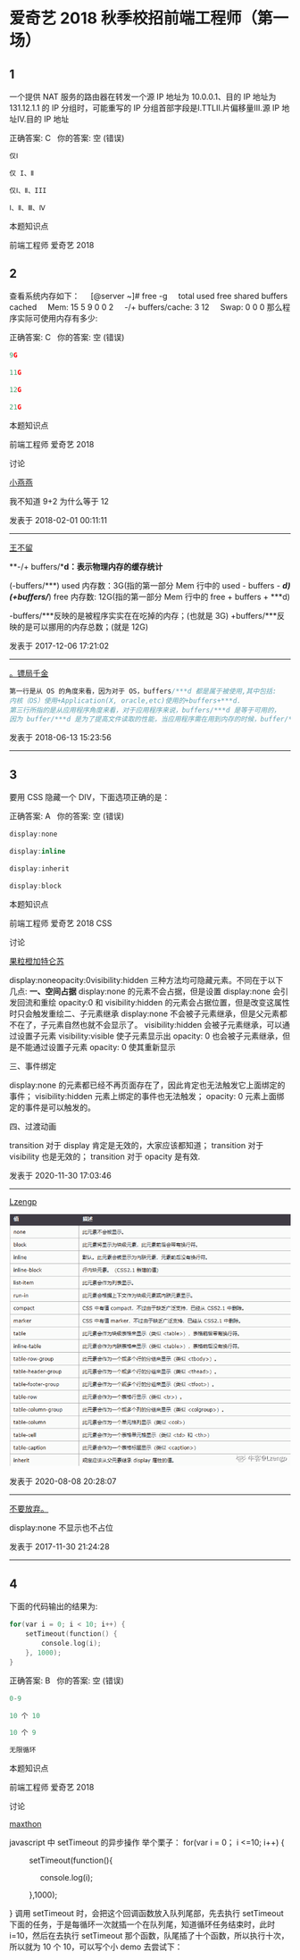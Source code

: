 # 爱奇艺 2018 秋季校招前端工程师（第一场）

## 1

一个提供 NAT 服务的路由器在转发一个源 IP 地址为 10.0.0.1、目的 IP 地址为 131.12.1.1 的 IP 分组时，可能重写的 IP 分组首部字段是Ⅰ.TTLⅡ.片偏移量Ⅲ.源 IP 地址Ⅳ.目的 IP 地址

正确答案: C   你的答案: 空 (错误)

```cpp
仅Ⅰ
```

```cpp
仅 I、Ⅱ
```

```cpp
仅Ⅰ、Ⅱ、III
```

```cpp
Ⅰ、Ⅱ、Ⅲ、Ⅳ
```

本题知识点

前端工程师 爱奇艺 2018

## 2

查看系统内存如下：
    [@server ~]# free -g
    total used free shared buffers cached
    Mem: 15 5 9 0 0 2
    -/+ buffers/cache: 3 12
    Swap: 0 0 0
那么程序实际可使用内存有多少:

正确答案: C   你的答案: 空 (错误)

```cpp
9G
```

```cpp
11G
```

```cpp
12G
```

```cpp
21G
```

本题知识点

前端工程师 爱奇艺 2018

讨论

[小燕燕](https://www.nowcoder.com/profile/337290)

我不知道 9+2 为什么等于 12

发表于 2018-02-01 00:11:11

* * *

[王不留](https://www.nowcoder.com/profile/4783620)

**-/+ buffers/***d：表示物理内存的缓存统计**

(-buffers/***) used 内存数：3G(指的第一部分 Mem 行中的 used - buffers - ***d)
(+buffers/***) free 内存数: 12G(指的第一部分 Mem 行中的 free + buffers + ***d)

-buffers/***反映的是被程序实实在在吃掉的内存；(也就是 3G)
+buffers/***反映的是可以挪用的内存总数；(就是 12G)

发表于 2017-12-06 17:21:02

* * *

[。镖局千金](https://www.nowcoder.com/profile/5055649)

```cpp
第一行是从 OS 的角度来看，因为对于 OS，buffers/***d 都是属于被使用,其中包括:
内核（OS）使用+Application(X, oracle,etc)使用的+buffers+***d.
第三行所指的是从应用程序角度来看，对于应用程序来说，buffers/***d 是等于可用的，
因为 buffer/***d 是为了提高文件读取的性能，当应用程序需在用到内存的时候，buffer/***d 会很快地被回收。
```

发表于 2018-06-13 15:23:56

* * *

## 3

要用 CSS 隐藏一个 DIV，下面选项正确的是：

正确答案: A   你的答案: 空 (错误)

```cpp
display:none
```

```cpp
display:inline
```

```cpp
display:inherit
```

```cpp
display:block
```

本题知识点

前端工程师 爱奇艺 2018 CSS

讨论

[果粒橙加特仑苏](https://www.nowcoder.com/profile/525724499)

display:noneopacity:0visibility:hidden
三种方法均可隐藏元素。不同在于以下几点: **一、**空间占据**** display:none 的元素不会占据，但是设置 display:none 会引发回流和重绘 opacity:0 和 visibility:hidden 的元素会占据位置，但是改变这属性时只会触发重绘二、子元素继承 display:none 不会被子元素继承，但是父元素都不在了，子元素自然也就不会显示了。
visibility:hidden 会被子元素继承，可以通过设置子元素 visibility:visible 使子元素显示出
opacity: 0 也会被子元素继承，但是不能通过设置子元素 opacity: 0 使其重新显示

三、事件绑定

display:none 的元素都已经不再页面存在了，因此肯定也无法触发它上面绑定的事件；
visibility:hidden 元素上绑定的事件也无法触发；
opacity: 0 元素上面绑定的事件是可以触发的。

四、过渡动画

transition 对于 display 肯定是无效的，大家应该都知道；
transition 对于 visibility 也是无效的；
transition 对于 opacity 是有效.

发表于 2020-11-30 17:03:46

* * *

[Lzengp](https://www.nowcoder.com/profile/411725556)

![](img/88a2515198967403b7ffd5459c6d5af4.png)

发表于 2020-08-08 20:28:07

* * *

[不要放弃。](https://www.nowcoder.com/profile/5019985)

display:none 不显示也不占位

发表于 2017-11-30 21:24:28

* * *

## 4

下面的代码输出的结果为:

```cpp
for(var i = 0; i < 10; i++) {
    setTimeout(function() {
        console.log(i);
    }, 1000);
}
```

正确答案: B   你的答案: 空 (错误)

```cpp
0-9
```

```cpp
10 个 10
```

```cpp
10 个 9
```

```cpp
无限循环
```

本题知识点

前端工程师 爱奇艺 2018

讨论

[maxthon](https://www.nowcoder.com/profile/9462680)

javascript 中 setTimeout 的异步操作
举个栗子：
for(var i = 0； i <=10; i++) {

         setTimeout(function(){

              console.log(i);

         },1000);

}
调用 setTimeout 时，会把这个回调函数放入队列尾部，先去执行 setTimeout 下面的任务，于是每循环一次就插一个在队列尾，知道循环任务结束时，此时 i=10，然后在去执行 setTimeout 那个函数，队尾插了十个函数，所以执行十次，所以就为 10 个 10，可以写个小 demo 去尝试下：
<script>
      for(var i = 0; i <10; i++) {

         setTimeout(function(){
              console.log(i);
         },100);
         console.log(i);//为了看的清楚此处写一个任务；
   }
结果为：![](img/e210c673b7d7592ea418753cbc39b52a.png) 

发表于 2017-12-05 16:53:10

* * *

[青絲](https://www.nowcoder.com/profile/2491874)

JavaScript 中 setTimeout 的异步

发表于 2017-11-29 19:57:11

* * *

## 5

下面代码输出的结果为?

```cpp
var a = 1;
function f(){
    var a = 2;
    var e = eval;
    e('console.log(a)');
}
f();
```

正确答案: C   你的答案: 空 (错误)

```cpp
无输出结果
```

```cpp
2
```

```cpp
1
```

```cpp
编译报错
```

本题知识点

前端工程师 爱奇艺 2018

讨论

[Month 丶](https://www.nowcoder.com/profile/7400867)

![](img/4a38c4784f256a1aa89d9ae21378ec6e.png)如果你间接的使用 eval(), 如通过一个引用来调用它而不是直接的调用 eval。 从[ECMAScript 5](http://www.ecma-international.org/ecma-262/5.1/#sec-10.4.2)起它工作在全局作用域而不是局部作用域中；这就意味着，例如，下面的代码的作用声明创建一个全局函数，并且 geval 中的这些代码在执行期间不能在被调用的作用域中访问局部变量。[`developer.mozilla.org/zh-CN/docs/Web/JavaScript/Reference/Global_Objects/eval`](https://developer.mozilla.org/zh-CN/docs/Web/JavaScript/Reference/Global_Objects/eval) 

编辑于 2017-11-28 20:09:51

* * *

[王不留](https://www.nowcoder.com/profile/4783620)

如果你间接的使用 eval(), 如通过一个引用来调用它而不是直接的调用 eval。 从 ECMAScript 5 起它工作在全局作用域而不是局部作用域中 如果你把 eval 赋值给 e，相当于把 window.eval 赋值给 e，这时 e 是全局作用域上的，执行的时候回去寻找全局域上的 a，所以是 1，如果你不复制，直接使用 eval('console.log(a)'),它默认是在本地函数作用域进行，所以是 2

发表于 2017-12-06 17:24:38

* * *

[33445](https://www.nowcoder.com/profile/6636329)

var a = 1;
function f(){
    var a = 2;
   eval( console.log(a));
}
f();//2 直接调用 evalvar a = 1;functionf(){    vara = 2;    var e = eval;    e('console.log(a)');}f(); //1  间接调用 eval

发表于 2018-08-16 10:45:16

* * *

## 6

对于字符串"ABCDADA"的二进制哈夫曼编码有多少位?

正确答案: C   你的答案: 空 (错误)

```cpp
11
```

```cpp
12
```

```cpp
13
```

```cpp
14
```

本题知识点

前端工程师 爱奇艺 2018

讨论

[月光下的小风铃](https://www.nowcoder.com/profile/588322)

![](img/cbf1943a2724a87632e685e6a4df91dc.png)

发表于 2017-12-26 22:22:49

* * *

[牛客杰伦](https://www.nowcoder.com/profile/7698276)

![](img/fda9566908e932d50f4789ca958cd6c2.png)

发表于 2017-11-28 21:10:26

* * *

[TypeScript](https://www.nowcoder.com/profile/186989207)

大家可以参考一下这篇文章
[`www.cnblogs.com/luankun0214/p/4423648.html?utm_source=tuicool&utm_medium=referral`](https://www.cnblogs.com/luankun0214/p/4423648.html?utm_source=tuicool&utm_medium=referral)字符出现的频率即是对应的权重值, 并从根节点到叶节点 画出长度最短二叉树就是结果了

发表于 2018-09-13 12:31:24

* * *

## 7

下面关于选择排序说法正确的是()

正确答案: D   你的答案: 空 (错误)

```cpp
每扫描一遍数组，需要多次交换
```

```cpp
选择排序是稳定的排序方法,因为时间复杂度是固定的 O（n²）
```

```cpp
选择排序排序速度一般要比冒泡排序快
```

```cpp
空间复杂度为 O（1）
```

本题知识点

前端工程师 爱奇艺 2018

讨论

[蔚宸-xh](https://www.nowcoder.com/profile/5601962)

选择排序的空间复杂度，最优的情况下（已经有顺序）复杂度为：O(0) ；最差的情况下（全部元素都要重新排序）复杂度为：O(n );；平均的时间复杂度：O(1)

发表于 2018-02-27 16:54:27

* * *

[尘 158](https://www.nowcoder.com/profile/6836422)

答案有问题，正确答案 B

发表于 2017-12-10 00:24:46

* * *

## 8

在 UML 建模中，下列哪个 UML 的图一般用于描述软件系统的需求()

正确答案: C   你的答案: 空 (错误)

```cpp
状态图
```

```cpp
协作图
```

```cpp
用例图
```

```cpp
顺序图
```

本题知识点

前端工程师 爱奇艺 2018

讨论

[](https://www.nowcoder.com/profile/5476356)

用例图，展现了一组用例、参与者（actor）以及它们之间的关系。用例图从用户角度描述系统的静态使用情况，用于建立需求模型。

发表于 2018-04-18 09:08:34

* * *

## 9

在原生 JS 中，获取一个 DOM 节点的父节点，下面那个方法是正确的?

正确答案: B   你的答案: 空 (错误)

```cpp
element.parent
```

```cpp
element.parentNode
```

```cpp
element.parentNode()
```

```cpp
element.parent()
```

本题知识点

前端工程师 爱奇艺 2018

讨论

[Spongebobccccc](https://www.nowcoder.com/profile/559304908)

element.parentNode 属于 Node 父子节点的属性，不是方法详情参考：[`www.jianshu.com/p/f14bbfff257c`](https://www.jianshu.com/p/f14bbfff257c)

发表于 2019-04-25 16:40:47

* * *

## 10

下列标签中哪个表示一个文本区域？（）

正确答案: A   你的答案: 空 (错误)

```cpp
<textarea></textarea>
```

```cpp
<input type=”textarea”/>
```

```cpp
<input name=”textarea” type=”text”/>
```

```cpp
<textarea type=”textarea”></textarea>
```

本题知识点

前端工程师 爱奇艺 2018 HTML

讨论

[牛客 178799987 号](https://www.nowcoder.com/profile/178799987)

让我看看有多少因为 element input 组件选了 b 的

发表于 2021-03-16 19:39:40

* * *

[攻城尸吖](https://www.nowcoder.com/profile/825790346)

![](img/dc7ad1a4ce46873e530f3a1f6bb6a9f1.png)

发表于 2018-08-28 23:02:26

* * *

[无聊★刷刷](https://www.nowcoder.com/profile/875199633)

type 是 input 的属性，其他的冰没有

发表于 2021-04-26 23:05:46

* * *

## 11

牛牛有一些排成一行的正方形。每个正方形已经被染成红色或者绿色。牛牛现在可以选择任意一个正方形然后用这两种颜色的任意一种进行染色,这个正方形的颜色将会被覆盖。牛牛的目标是在完成染色之后,每个红色 R 都比每个绿色 G 距离最左侧近。牛牛想知道他最少需要涂染几个正方形。
如样例所示: s = RGRGR
我们涂染之后变成 RRRGG 满足要求了,涂染的个数为 2,没有比这个更好的涂染方案。

本题知识点

动态规划 贪心 字符串 *穷举 前端工程师 爱奇艺 2018* *讨论

[越努力越幸运 518](https://www.nowcoder.com/profile/9307757)

```cpp
我觉得我的方法简单,看大家很多是遍历所有可能的分界点做的,说一下我的方法,只需要遍历一次数组,
在当前位置为 R 时有可能两种情况,一种是吧这个位置编程 G,另一种是吧前面的 G 全部变成 R.

时间复杂度 O(n),空间复杂度 O(1) 
#include<bits/stdc++.h>
using namespace std;

int main()
{
    std::ios::sync_with_stdio(false);
    string s;
    cin >> s;
    int len = s.size();// 获取字符串长度
    int gCount = 0;// 字符串中 G 字母的个数
    int count = 0; // 最小涂色次数
    for(int i = 0; i < len;i++)
    {
        if(s[i] == 'G')
        {
            gCount++;
        }else
        {
            count = min(gCount, count + 1);
        }

    }
    cout << count << endl;
    return 0;
}

```

发表于 2019-02-27 18:40:28

* * *

[文剑木然](https://www.nowcoder.com/profile/2036655)

DP。注意可以没有 R 或没有 G。

```cpp
s = input()
dp = [0] * (len(s) + 1)
dp[0] = s.count('R')
for i in range(len(s)):
    if s[i] == 'G':
        dp[i+1] = dp[i] + 1
    else:
        dp[i+1] = dp[i] - 1
print(min(dp))

```

发表于 2019-03-18 19:24:24

* * *

[～mhui](https://www.nowcoder.com/profile/388501259)

用枚举，以每一个点为起点，左边的 都是 R，右边的都是 G，记录每一次的次数，排序，得到最小的

发表于 2019-02-13 10:45:13

* * *

## 12

牛牛手中有三根木棍,长度分别是 a,b,c。牛牛可以把任意一根木棍长度削短,牛牛的目标是让这三根木棍构成一个三角形,并且牛牛还希望这个三角形的周长越大越好。

本题知识点

贪心 数学 穷举 前端工程师 爱奇艺 2018

讨论

[华科平凡](https://www.nowcoder.com/profile/4939096)

python 两行

```cpp
a, b, c = sorted(map(int, input().split()))
print(a + b + c if a + b > c else (a + b) * 2 - 1)
```

将三个边长排序，如果长度小的两边加起来大于最长的边，肯定可以组成三角形，
某则，最长的边就要进行切割，切割到`a + b - 1`, 此时周长为`a + b + a + b - 1 = ？？`

发表于 2019-02-24 19:17:00

* * *

[元气の悟空](https://www.nowcoder.com/profile/392974)

```cpp
#include<stdio.h>
#include<algorithm>
using namespace std;
int main(){
    int a[3],i;
    for(i=0;i<3;i++) scanf("%d",a+i);
    for(sort(a,a+3);a[2]>=a[0]+a[1];a[2]--);
    printf("%d",a[0]+a[1]+a[2]);
}

```

发表于 2017-11-29 13:34:28

* * *

[Mono_Chrome](https://www.nowcoder.com/profile/3233028)

```cpp
import java.util.Arrays;
import java.util.Scanner;

public class Main {

    public static void main(String[] args) {
        Scanner sc = new Scanner(System.in);
        int[] arr = new int[3];
        arr[0] = sc.nextInt();
        arr[1] = sc.nextInt();
        arr[2] = sc.nextInt();
        Arrays.sort(arr);
        while (arr[2] >= arr[0] + arr[1]) {
            arr[2]--;
        }
        System.out.println(arr[0] + arr[1] + arr[2]);
    }
}
```

发表于 2019-06-17 19:51:24

* * *

## 13

对于任意两个正整数 x 和 k,我们定义 repeat(x, k)为将 x 重复写 k 次形成的数,例如 repeat(1234, 3) = 123412341234,repeat(20,2) = 2020.
牛牛现在给出 4 个整数 x1, k1, x2, k2, 其中 v1 = (x1, k1), v2 = (x2, k2),请你来比较 v1 和 v2 的大小。

本题知识点

字符串 *数学 模拟 穷举 前端工程师 爱奇艺 2018* *讨论

[小陈也只是想要一个实习罢了](https://www.nowcoder.com/profile/136355733)

这题好像做过哎

```cpp
 #include<iostream>
#include<string>
using namespace std;
int main(){
    string str1,str2,out1,out2;
    int k1,k2;
    cin>>str1>>k1>>str2>>k2;
    if(str1.size()*k1<str2.size()*k2)
        cout<<"Less"<<endl;
    else if(str1.size()*k1>str2.size()*k2)
        cout<<"Greater"<<endl;
    else{
        for(int i=0;i<k1;i++)
            out1+=str1;
        for(int i=0;i<k2;i++)
            out2+=str2;
        if(out1==out2)
            cout<<"Equal"<<endl;
        else if(out1<out2)
            cout<<"Less"<<endl;
        else
            cout<<"Greater"<<endl;
    }
}
```

发表于 2019-03-06 23:16:54

* * *

[佳潇翔](https://www.nowcoder.com/profile/732655190)

```cpp
// 输入均为整数：
#include<iostream>
#include<vector>

using namespace std;

int countBits(int x){
    int bit = 1;
    while(x/10>0){
        bit++;
        x /= 10;
    }
    return bit;
}

int changeNum(int bit1, int bit2, int num){
    vector<int> v(bit2);
    for(int i=bit2-1; i>=0; i--){
        v[i] = num%10;
        num /= 10;
    }
    for(int i=0; i<bit1; i++){
        num = num*10 +v[i%bit2];
    }
    return num;
}

int main(){
    int x1,k1,x2,k2;
    cin >> x1 >> k1 >> x2 >> k2;
    int bit1 = countBits(x1);
    int bit2 = countBits(x2);
    if(bit1*k1 > bit2*k2){
        cout << "Greater" << endl;
    }
    else if(bit1*k1 < bit2*k2){
        cout << "Less" << endl;
    }
    else{
        if(bit1 > bit2){
            x2 = changeNum(bit1, bit2, x2);
        }
        else if(bit1 < bit2){
            x1 = changeNum(bit2, bit1, x1);
        }
        if(x1 > x2)
            cout << "Greater" << endl;
        else if(x1 < x2)
            cout << "Less" << endl;
        else
            cout << "Equal" << endl;
    }
    return 0;
}

//输入字符串的版本：
#include<iostream>
#include<string>

using namespace std;
int main(){
    string x1,x2;
    int k1,k2;
    cin >> x1 >> k1 >> x2 >> k2;
    int len1 = x1.length();
    int len2 = x2.length();
    if(len1*k1 > len2*k2){
        cout << "Greater" << endl;
    }
    else if(len1*k1 < len2*k2){
        cout << "Less" << endl;
    }
    else{
        if(len1 < len2){
            for(int i=len1; i<len2; i++){
                x1 += x1[i%len1];
            }
        }
        else if(len1 > len2){
            for(int i=len2; i<len1; i++){
                x2 += x2[i%len2];
            }
        }
        if(x1 > x2)
            cout << "Greater" << endl;
        else if(x1 < x2)
            cout << "Less" << endl;
        else
            cout << "Equal" << endl;
    }
    return 0;
}
```

编辑于 2019-04-09 22:50:21

* * *

[元气の悟空](https://www.nowcoder.com/profile/392974)

```cpp
import java.util.*;
import java.math.*;
public class Main {
    public static void main(String []args){
        Scanner in=new Scanner(System.in);
        String s1=in.next(),s2,a="",b="";
        int k1=in.nextInt(),k2,i;
        s2=in.next();k2=in.nextInt();
        for(i=0;i<k1;i++) a+=s1;
        for(i=0;i<k2;i++) b+=s2;
        BigInteger x=new BigInteger(a),y=new BigInteger(b);
        System.out.printf("%s",x.compareTo(y)>0?"Greater":x.compareTo(y)<0?"Less":"Equal");
    }
}

```

发表于 2017-11-28 19:31:43

* * ***
